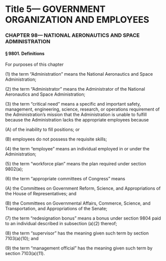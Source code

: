 
# Title 5— GOVERNMENT ORGANIZATION AND EMPLOYEES
### CHAPTER 98— NATIONAL AERONAUTICS AND SPACE ADMINISTRATION
#### § 9801. Definitions

For purposes of this chapter

(1) the term “Administration” means the National Aeronautics and Space Administration;

(2) the term “Administrator” means the Administrator of the National Aeronautics and Space Administration;

(3) the term “critical need” means a specific and important safety, management, engineering, science, research, or operations requirement of the Administration’s mission that the Administration is unable to fulfill because the Administration lacks the appropriate employees because

(A) of the inability to fill positions; or

(B) employees do not possess the requisite skills;

(4) the term “employee” means an individual employed in or under the Administration;

(5) the term “workforce plan” means the plan required under section 9802(a);

(6) the term “appropriate committees of Congress” means

(A) the Committees on Government Reform, Science, and Appropriations of the House of Representatives; and

(B) the Committees on Governmental Affairs, Commerce, Science, and Transportation, and Appropriations of the Senate;

(7) the term “redesignation bonus” means a bonus under section 9804 paid to an individual described in subsection (a)(2) thereof;

(8) the term “supervisor” has the meaning given such term by section 7103(a)(10); and

(9) the term “management official” has the meaning given such term by section 7103(a)(11).
